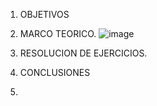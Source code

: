 1. OBJETIVOS
2. MARCO TEORICO.
![image](https://user-images.githubusercontent.com/85263529/120574038-2d020900-c3e4-11eb-825c-77fcf8e95795.png)
 
4. RESOLUCION DE EJERCICIOS.
5. CONCLUSIONES
6.  
